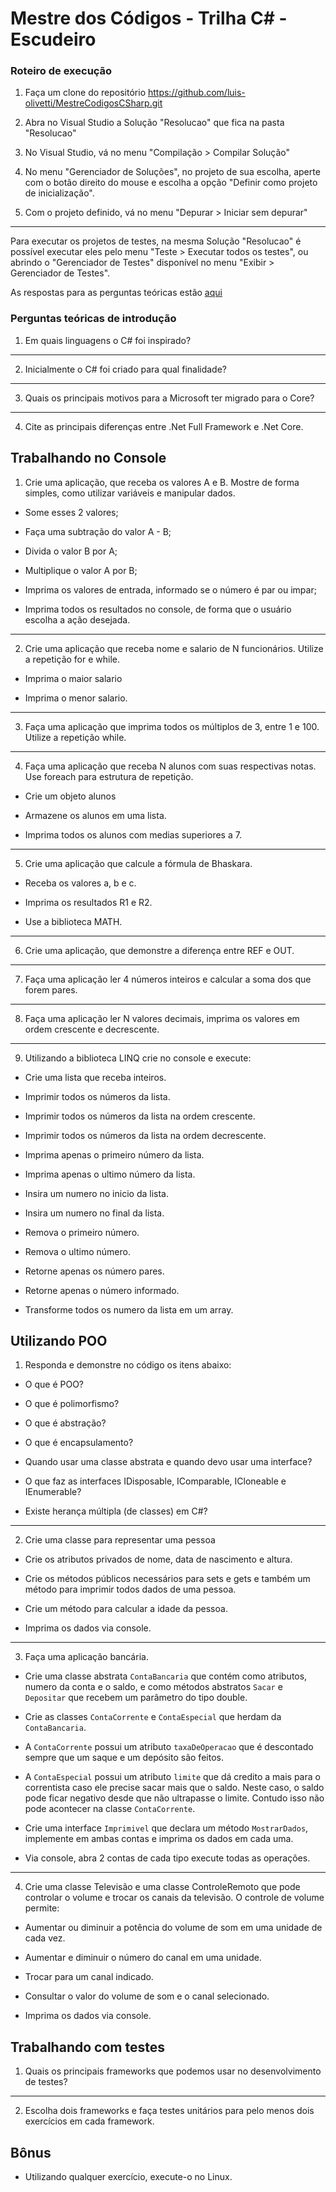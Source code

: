 # Mestre dos Códigos - Trilha C# - Escudeiro

### Roteiro de execução

1. Faça um clone do repositório https://github.com/luis-olivetti/MestreCodigosCSharp.git

2. Abra no Visual Studio a Solução "Resolucao" que fica na pasta "Resolucao"

3. No Visual Studio, vá no menu "Compilação > Compilar Solução"

4. No menu "Gerenciador de Soluções", no projeto de sua escolha, aperte com o botão direito do mouse e escolha a opção "Definir como projeto de inicialização".

5. Com o projeto definido, vá no menu "Depurar > Iniciar sem depurar"

***

Para executar os projetos de testes, na mesma Solução "Resolucao" é possível executar eles pelo menu "Teste > Executar todos os testes", ou abrindo o "Gerenciador de Testes" disponível no menu "Exibir > Gerenciador de Testes".

As respostas para as perguntas teóricas estão [aqui](https://github.com/cucouniuv/MestreCodigosCSharp/blob/master/Perguntas%20te%C3%B3ricas.md)

### Perguntas teóricas de introdução

1. Em quais linguagens o C# foi inspirado?

***

2. Inicialmente o C# foi criado para qual finalidade?

***

3. Quais os principais motivos para a Microsoft ter migrado para o Core?

***

4. Cite as principais diferenças entre .Net Full Framework e .Net Core.

## Trabalhando no Console

1. Crie uma aplicação, que receba os valores A e B. Mostre de forma simples, como utilizar variáveis e manipular dados.

* Some esses 2 valores;

* Faça uma subtração do valor A - B;

* Divida o valor B por A;

* Multiplique o valor A por B;

* Imprima os valores de entrada, informado se o número é par ou impar;

* Imprima todos os resultados no console, de forma que o usuário escolha a ação desejada.

***

2. Crie uma aplicação que receba nome e salario de N funcionários. Utilize a repetição for e while.

* Imprima o maior salario

* Imprima o menor salario.

***

3. Faça uma aplicação que imprima todos os múltiplos de 3, entre 1 e 100. Utilize a repetição while.

***

4. Faça uma aplicação que receba N alunos com suas respectivas notas. Use foreach para estrutura de repetição.

* Crie um objeto alunos

* Armazene os alunos em uma lista.

* Imprima todos os alunos com medias superiores a 7.

***

5. Crie uma aplicação que calcule a fórmula de Bhaskara.

* Receba os valores a, b e c.

* Imprima os resultados R1 e R2.

* Use a biblioteca MATH.

***

6. Crie uma aplicação, que demonstre a diferença entre REF e OUT.

***

7. Faça uma aplicação ler 4 números inteiros e calcular a soma dos que forem pares.

***

8. Faça uma aplicação ler N valores decimais, imprima os valores em ordem crescente e decrescente.

***

9. Utilizando a biblioteca LINQ crie no console e execute:

* Crie uma lista que receba inteiros.

* Imprimir todos os números da lista.

* Imprimir todos os números da lista na ordem crescente.

* Imprimir todos os números da lista na ordem decrescente.

* Imprima apenas o primeiro número da lista.

* Imprima apenas o ultimo número da lista.

* Insira um numero no inicio da lista.

* Insira um numero no final da lista.

* Remova o primeiro número.

* Remova o ultimo número.

* Retorne apenas os número pares.

* Retorne apenas o número informado.

* Transforme todos os numero da lista em um array.

## Utilizando POO

1. Responda e demonstre no código os itens abaixo:

* O que é POO?

* O que é polimorfismo?

* O que é abstração?

* O que é encapsulamento?

* Quando usar uma classe abstrata e quando devo usar uma interface?

* O que faz as interfaces IDisposable, IComparable, ICloneable e IEnumerable?

* Existe herança múltipla (de classes) em C#?

***

2. Crie uma classe para representar uma pessoa

* Crie os atributos privados de nome, data de nascimento e altura.

* Crie os métodos públicos necessários para sets e gets e também um método para imprimir todos dados de uma pessoa.

* Crie um método para calcular a idade da pessoa.

* Imprima os dados via console.

***

3. Faça uma aplicação bancária.

* Crie uma classe abstrata `ContaBancaria` que contém como atributos, numero da conta e o saldo, e como métodos abstratos `Sacar` e `Depositar` que recebem um parâmetro do tipo double.

* Crie as classes `ContaCorrente` e `ContaEspecial` que herdam da `ContaBancaria`.

* A `ContaCorrente` possui um atributo `taxaDeOperacao` que é descontado sempre que um saque e um depósito são feitos.

* A `ContaEspecial` possui um atributo `limite` que dá credito a mais para o correntista caso ele precise sacar mais que o saldo. Neste caso, o saldo pode ficar negativo desde que não ultrapasse o limite. Contudo isso não pode acontecer na classe `ContaCorrente`.

* Crie uma interface `Imprimivel` que declara um método `MostrarDados`, implemente em ambas contas e imprima os dados em cada uma.

* Via console, abra 2 contas de cada tipo execute todas as operações.

***

4. Crie uma classe Televisão e uma classe ControleRemoto que pode controlar o volume e trocar os canais da televisão. O controle de volume permite:

* Aumentar ou diminuir a potência do volume de som em uma unidade de cada vez.

* Aumentar e diminuir o número do canal em uma unidade.

* Trocar para um canal indicado.

* Consultar o valor do volume de som e o canal selecionado.

* Imprima os dados via console.

## Trabalhando com testes

1. Quais os principais frameworks que podemos usar no desenvolvimento de testes?

***

2. Escolha dois frameworks e faça testes unitários para pelo menos dois exercícios em cada framework.

## Bônus

* Utilizando qualquer exercício, execute-o no Linux.
